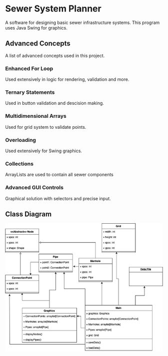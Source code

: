 # Sewer System Planner
A software for designing basic sewer infrastructure systems.
This program uses Java Swing for graphics.

## Advanced Concepts
A list of advanced concepts used in this project.
### Enhanced For Loop
Used extensively in logic for rendering, validation and more.
### Ternary Statements
Used in button validation and descision making.
### Multidimensional Arrays
Used for grid system to validate points.
### Overloading
Used extensively for Swing graphics.
### Collections
ArrayLists are used to contain all sewer components
### Advanced GUI Controls
Graphical solution with selectors and precise input.

## Class Diagram
<img src="https://github.com/Ian-Turner4/Sewer-System-Planner/blob/main/images/SewerClassDiagram.png?raw=true">
